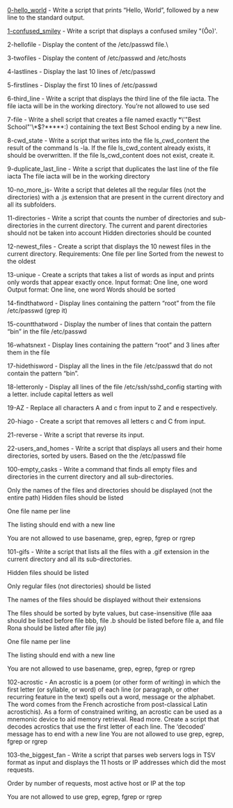 [0-hello_world](https://github.com/Victoria-Agbenorku/alx-system_engineering-devops/blob/master/0x02-shell_redirections/0-hello_world) - Write a script that prints “Hello, World”, followed by a new line to the standard output.



[1-confused_smiley](https://github.com/Victoria-Agbenorku/alx-system_engineering-devops/blob/master/0x02-shell_redirections/1-confused_smiley) - Write a script that displays a confused smiley "(Ôo)'.



2-hellofile - Display the content of the /etc/passwd file.\



3-twofiles - Display the content of /etc/passwd and /etc/hosts



4-lastlines - Display the last 10 lines of /etc/passwd



5-firstlines - Display the first 10 lines of /etc/passwd



6-third_line - Write a script that displays the third line of the file iacta. The file iacta will be in the working directory. You’re not allowed to use sed



7-file - Write a shell script that creates a file named exactly \*\\'"Best School"\'\\*$\?\*\*\*\*\*:) containing the text Best School ending by a new line.



8-cwd_state - Write a script that writes into the file ls_cwd_content the result of the command ls -la. If the file ls_cwd_content already exists, it should be overwritten. If the file ls_cwd_content does not exist, create it.



9-duplicate_last_line - Write a script that duplicates the last line of the file iacta The file iacta will be in the working directory



10-no_more_js- Write a script that deletes all the regular files (not the directories) with a .js extension that are present in the current directory and all its subfolders.



11-directories - Write a script that counts the number of directories and sub-directories in the current directory. The current and parent directories should not be taken into account Hidden directories should be counted



12-newest_files - Create a script that displays the 10 newest files in the current directory. Requirements: One file per line Sorted from the newest to the oldest



13-unique - Create a scripts that takes a list of words as input and prints only words that appear exactly once. Input format: One line, one word Output format: One line, one word Words should be sorted



14-findthatword - Display lines containing the pattern “root” from the file /etc/passwd (grep it)



15-countthatword - Display the number of lines that contain the pattern “bin” in the file /etc/passwd



16-whatsnext - Display lines containing the pattern “root” and 3 lines after them in the file



17-hidethisword - Display all the lines in the file /etc/passwd that do not contain the pattern “bin”.



18-letteronly - Display all lines of the file /etc/ssh/sshd_config starting with a letter. include capital letters as well



19-AZ - Replace all characters A and c from input to Z and e respectively.



20-hiago - Create a script that removes all letters c and C from input.



21-reverse - Write a script that reverse its input.



22-users_and_homes - Write a script that displays all users and their home directories, sorted by users. Based on the the /etc/passwd file



100-empty_casks - Write a command that finds all empty files and directories in the current directory and all sub-directories. 

Only the names of the files and directories should be displayed (not the entire path) Hidden files should be listed 

One file name per line 

The listing should end with a new line 

You are not allowed to use basename, grep, egrep, fgrep or rgrep



101-gifs - Write a script that lists all the files with a .gif extension in the current directory and all its sub-directories.



Hidden files should be listed

Only regular files (not directories) should be listed

The names of the files should be displayed without their extensions

The files should be sorted by byte values, but case-insensitive (file aaa should be listed before file bbb, file .b should be listed before file a, and file Rona should be listed after file jay)

One file name per line

The listing should end with a new line

You are not allowed to use basename, grep, egrep, fgrep or rgrep



102-acrostic - An acrostic is a poem (or other form of writing) in which the first letter (or syllable, or word) of each line (or paragraph, or other recurring feature in the text) spells out a word, message or the alphabet. The word comes from the French acrostiche from post-classical Latin acrostichis). As a form of constrained writing, an acrostic can be used as a mnemonic device to aid memory retrieval. Read more. Create a script that decodes acrostics that use the first letter of each line. The ‘decoded’ message has to end with a new line You are not allowed to use grep, egrep, fgrep or rgrep



103-the_biggest_fan - Write a script that parses web servers logs in TSV format as input and displays the 11 hosts or IP addresses which did the most requests. 

Order by number of requests, most active host or IP at the top 

You are not allowed to use grep, egrep, fgrep or rgrep
